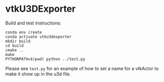 # vtkU3DExporter

Build and test instructions:

    conda env create
    conda activate vtku3dexporter
    mkdir build
    cd build
    cmake ..
    make
    PYTHONPATH=$(pwd) python ../test.py

Please see `test.py` for an example of how to set a name for
a vtkActor to make it show up in the u3d file.


